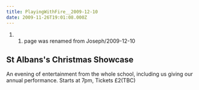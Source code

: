 ```yaml
---
title: PlayingWithFire__2009-12-10
date: 2009-11-26T19:01:08.000Z
---
```

1.  1.  page was renamed from Joseph/2009-12-10

St Albans\'s Christmas Showcase
-------------------------------

An evening of entertainment from the whole school, including us giving
our annual performance. Starts at 7pm, Tickets £2(TBC)
